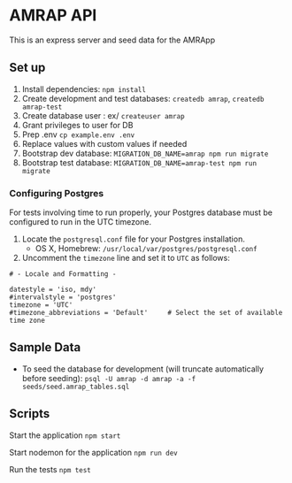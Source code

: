 # AMRAP API

This is an express server and seed data for the AMRApp

## Set up
1. Install dependencies: `npm install`
2. Create development and test databases: `createdb amrap`, `createdb amrap-test`
3. Create database user : ex/ `createuser amrap`
4. Grant privileges to user for DB
5. Prep .env `cp example.env .env`
6. Replace values with custom values if needed
7. Bootstrap dev database: `MIGRATION_DB_NAME=amrap npm run migrate`
8. Bootstrap test database: `MIGRATION_DB_NAME=amrap-test npm run migrate`

### Configuring Postgres
For tests involving time to run properly, your Postgres database must be configured to run in the UTC timezone.

1. Locate the `postgresql.conf` file for your Postgres installation.
    - OS X, Homebrew: `/usr/local/var/postgres/postgresql.conf`
2. Uncomment the `timezone` line and set it to `UTC` as follows:

```
# - Locale and Formatting -

datestyle = 'iso, mdy'
#intervalstyle = 'postgres'
timezone = 'UTC'
#timezone_abbreviations = 'Default'     # Select the set of available time zone
```
## Sample Data

- To seed the database for development (will truncate automatically before seeding): `psql -U amrap -d amrap -a -f seeds/seed.amrap_tables.sql`

## Scripts

Start the application `npm start`

Start nodemon for the application `npm run dev`

Run the tests `npm test`

